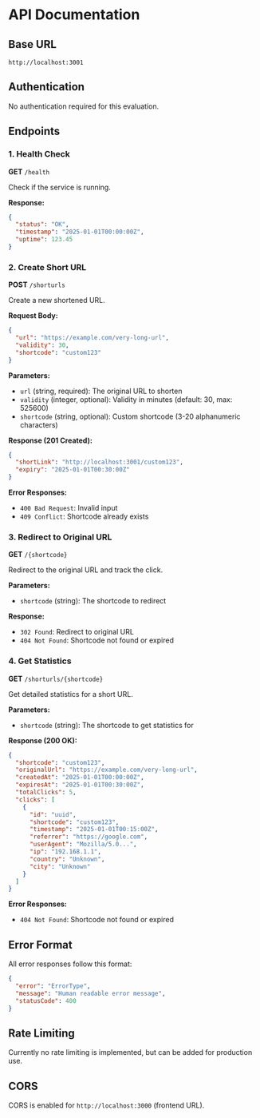 # API Documentation

## Base URL
```
http://localhost:3001
```

## Authentication
No authentication required for this evaluation.

## Endpoints

### 1. Health Check

**GET** `/health`

Check if the service is running.

**Response:**
```json
{
  "status": "OK",
  "timestamp": "2025-01-01T00:00:00Z",
  "uptime": 123.45
}
```

### 2. Create Short URL

**POST** `/shorturls`

Create a new shortened URL.

**Request Body:**
```json
{
  "url": "https://example.com/very-long-url",
  "validity": 30,
  "shortcode": "custom123"
}
```

**Parameters:**
- `url` (string, required): The original URL to shorten
- `validity` (integer, optional): Validity in minutes (default: 30, max: 525600)
- `shortcode` (string, optional): Custom shortcode (3-20 alphanumeric characters)

**Response (201 Created):**
```json
{
  "shortLink": "http://localhost:3001/custom123",
  "expiry": "2025-01-01T00:30:00Z"
}
```

**Error Responses:**
- `400 Bad Request`: Invalid input
- `409 Conflict`: Shortcode already exists

### 3. Redirect to Original URL

**GET** `/{shortcode}`

Redirect to the original URL and track the click.

**Parameters:**
- `shortcode` (string): The shortcode to redirect

**Response:**
- `302 Found`: Redirect to original URL
- `404 Not Found`: Shortcode not found or expired

### 4. Get Statistics

**GET** `/shorturls/{shortcode}`

Get detailed statistics for a short URL.

**Parameters:**
- `shortcode` (string): The shortcode to get statistics for

**Response (200 OK):**
```json
{
  "shortcode": "custom123",
  "originalUrl": "https://example.com/very-long-url",
  "createdAt": "2025-01-01T00:00:00Z",
  "expiresAt": "2025-01-01T00:30:00Z",
  "totalClicks": 5,
  "clicks": [
    {
      "id": "uuid",
      "shortcode": "custom123",
      "timestamp": "2025-01-01T00:15:00Z",
      "referrer": "https://google.com",
      "userAgent": "Mozilla/5.0...",
      "ip": "192.168.1.1",
      "country": "Unknown",
      "city": "Unknown"
    }
  ]
}
```

**Error Responses:**
- `404 Not Found`: Shortcode not found or expired

## Error Format

All error responses follow this format:

```json
{
  "error": "ErrorType",
  "message": "Human readable error message",
  "statusCode": 400
}
```

## Rate Limiting

Currently no rate limiting is implemented, but can be added for production use.

## CORS

CORS is enabled for `http://localhost:3000` (frontend URL).
